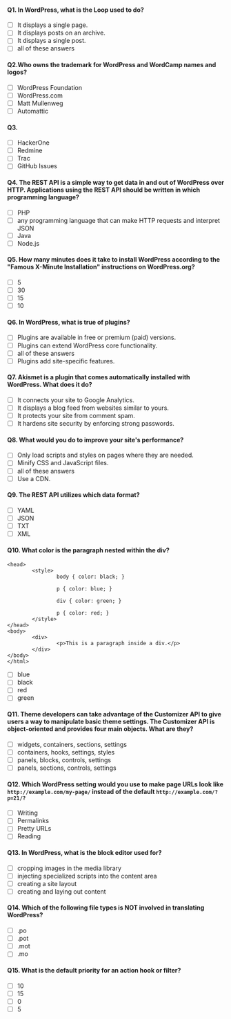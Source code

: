 #### Q1. In WordPress, what is the Loop used to do?
- [ ] It displays a single page.
- [ ] It displays posts on an archive.
- [ ] It displays a single post.
- [ ] all of these answers

#### Q2.Who owns the trademark for WordPress and WordCamp names and logos?
- [ ] WordPress Foundation
- [ ] WordPress.com
- [ ] Matt Mullenweg
- [ ] Automattic

#### Q3. 
- [ ] HackerOne
- [ ] Redmine
- [ ] Trac
- [ ] GitHub Issues

#### Q4. The REST API is a simple way to get data in and out of WordPress over HTTP. Applications using the REST API should be written in which programming language?
- [ ] PHP
- [ ] any programming language that can make HTTP requests and interpret JSON
- [ ] Java
- [ ] Node.js

#### Q5. How many minutes does it take to install WordPress according to the "Famous X-Minute Installation" instructions on WordPress.org?
- [ ] 5
- [ ] 30
- [ ] 15
- [ ] 10

#### Q6. In WordPress, what is true of plugins?
- [ ] Plugins are available in free or premium (paid) versions.
- [ ] Plugins can extend WordPress core functionality.
- [ ] all of these answers
- [ ] Plugins add site-specific features.

#### Q7. Akismet is a plugin that comes automatically installed with WordPress. What does it do?
- [ ] It connects your site to Google Analytics.
- [ ] It displays a blog feed from websites similar to yours.
- [ ] It protects your site from comment spam.
- [ ] It hardens site security by enforcing strong passwords.

#### Q8. What would you do to improve your site's performance?
- [ ] Only load scripts and styles on pages where they are needed.
- [ ] Minify CSS and JavaScript files.
- [ ] all of these answers
- [ ] Use a CDN.

#### Q9. The REST API utilizes which data format?
- [ ] YAML
- [ ] JSON
- [ ] TXT
- [ ] XML

#### Q10. What color is the paragraph nested within the div? 
```<html>
<head>
        <style>
                body { color: black; }

                p { color: blue; }

                div { color: green; }

                p { color: red; }
        </style>
</head>
<body>
        <div>
                <p>This is a paragraph inside a div.</p>
        </div>
</body>
</html>
```
- [ ] blue
- [ ] black
- [ ] red
- [ ] green

#### Q11. Theme developers can take advantage of the Customizer API to give users a way to manipulate basic theme settings. The Customizer API is object-oriented and provides four main objects. What are they?
- [ ] widgets, containers, sections, settings
- [ ] containers, hooks, settings, styles
- [ ] panels, blocks, controls, settings
- [ ] panels, sections, controls, settings

#### Q12. Which WordPress setting would you use to make page URLs look like `http://example.com/my-page/` instead of the default `http://example.com/?p=21/?`
- [ ] Writing
- [ ] Permalinks
- [ ] Pretty URLs
- [ ] Reading

#### Q13. In WordPress, what is the block editor used for?
- [ ] cropping images in the media library
- [ ] injecting specialized scripts into the content area
- [ ] creating a site layout
- [ ] creating and laying out content

#### Q14. Which of the following file types is NOT involved in translating WordPress?
- [ ] .po
- [ ] .pot
- [ ] .mot
- [ ] .mo

#### Q15. What is the default priority for an action hook or filter?
- [ ] 10
- [ ] 15
- [ ] 0
- [ ] 5
